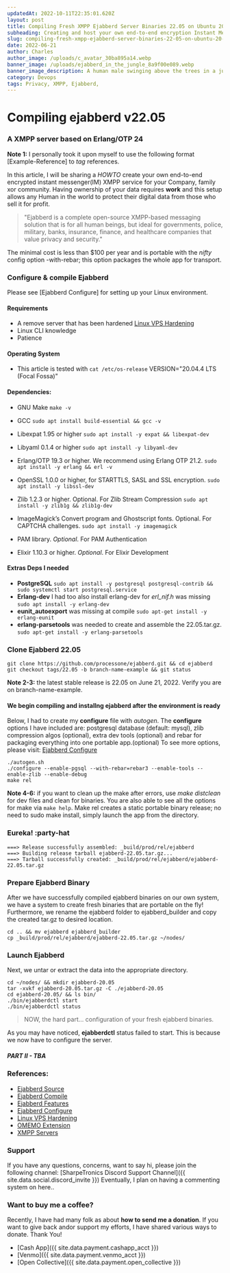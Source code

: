```yaml
---
updatedAt: 2022-10-11T22:35:01.620Z
layout: post
title: Compiling Fresh XMPP Ejabberd Server Binaries 22.05 on Ubuntu 20.04 with Erlang OTP 24
subheading: Creating and host your own end-to-end encryption Instant Messenger app
slug: compiling-fresh-xmpp-ejabberd-server-binaries-22-05-on-ubuntu-20-04-with-erlang-otp-24
date: 2022-06-21
author: Charles
author_image: /uploads/c_avatar_30ba895a14.webp
banner_image: /uploads/ejabberd_in_the_jungle_8a9f00e089.webp
banner_image_description: A human male swinging above the trees in a jungle.
category: Devops
tags: Privacy, XMPP, Ejabberd, 
---
```

# Compiling ejabberd v22.05
### A XMPP server based on Erlang/OTP 24

**Note 1:** I personally took it upon myself to use the following format [Example-Reference] to *tag* references.

In this article, I will be sharing a *HOWTO* create your own end-to-end encrypted instant messenger(IM) XMPP service for your Company, family xor community. Having ownership of your data requires **work** and this setup allows any Human in the world to protect their digital data from those who sell it for profit.

> "Ejabberd is a complete open-source XMPP-based messaging solution that is for all human beings, but ideal for governments, police, military, banks, insurance, finance, and healthcare companies that value privacy and security."

The minimal cost is less than $100 per year and is portable with the *nifty* config option -with-rebar; this option packages the whole app for transport.

### Configure & compile Ejabberd

Please see [Ejabberd Configure] for setting up your Linux environment.

#### Requirements
- A remove server that has been hardened [Linux VPS Hardening](https://www.sharpetronics.com/blog/tutorials/2021/07/26/linux-vps-hardening-init/)
- Linux CLI knowledge
- Patience

#### Operating System
- This article is tested with `cat /etc/os-release` VERSION="20.04.4 LTS (Focal Fossa)"

#### Dependencies:
- GNU Make `make -v`
- GCC `sudo apt install build-essential && gcc -v`
- Libexpat 1.95 or higher `sudo apt install -y expat && libexpat-dev`
- Libyaml 0.1.4 or higher `sudo apt install -y libyaml-dev`
- Erlang/OTP 19.3 or higher. We recommend using Erlang OTP 21.2. `sudo apt install -y erlang && erl -v`
- OpenSSL 1.0.0 or higher, for STARTTLS, SASL and SSL encryption. `sudo apt install -y libssl-dev`
- Zlib 1.2.3 or higher. Optional. For Zlib Stream Compression `sudo apt install -y zlib1g && zlib1g-dev`
- ImageMagick’s Convert program and Ghostscript fonts. Optional. For CAPTCHA challenges. `sudo apt install -y imagemagick`

- PAM library. *Optional*. For PAM Authentication
- Elixir 1.10.3 or higher. *Optional*. For Elixir Development

#### Extras Deps I needed
- **PostgreSQL** `sudo apt install -y postgresql postgresql-contrib && sudo systemctl start postgresql.service`
- **Erlang-dev** I had too also install erlang-dev for *erl_nif.h* was missing `sudo apt install -y erlang-dev`
- **eunit_autoexport** was missing at compile `sudo apt-get install -y erlang-eunit`
- **erlang-parsetools** was needed to create and assemble the 22.05.tar.gz. `sudo apt-get install -y erlang-parsetools`

### Clone Ejabberd 22.05
```
git clone https://github.com/processone/ejabberd.git && cd ejabberd
git checkout tags/22.05 -b branch-name-example && git status
```
**Note 2-3:** the latest stable release is 22.05 on June 21, 2022. Verify you are on branch-name-example.

#### We begin compiling and installng **ejabberd** after the environment is ready

Below, I had to create my **configure** file with *autogen*. The **configure** options I have included are: postgresql database (default: mysql), zlib compression algos (optional), extra dev tools (optional) and rebar for packaging everything into one portable app.(optional) To see more options, please visit: [Ejabberd Configure](https://github.com/processone/ejabberd/blob/22.05/COMPILE.md)

```
./autogen.sh
./configure --enable-pgsql --with-rebar=rebar3 --enable-tools --enable-zlib --enable-debug
make rel
```
**Note 4-6:** if you want to clean up the make after errors, use *make distclean* for dev files and clean for binaries. You are also able to see all the options for make via `make help`. Make rel creates a static portable binary release; no need to sudo make install, simply launch the app from the directory.

### Eureka! :party-hat
```
===> Release successfully assembled: _build/prod/rel/ejabberd
===> Building release tarball ejabberd-22.05.tar.gz...
===> Tarball successfully created: _build/prod/rel/ejabberd/ejabberd-22.05.tar.gz
```
### Prepare Ejabberd Binary

After we have successfully compiled ejabberd binaries on our own system, we have a system to create fresh binaries that are portable on the fly! Furthermore, we rename the ejabberd folder to ejabberd_builder and copy the created tar.gz to desired location.

```
cd .. && mv ejabberd ejabberd_builder
cp _build/prod/rel/ejabberd/ejabberd-22.05.tar.gz ~/nodes/

```

### Launch Ejabberd

Next, we untar or extract the data into the appropriate directory.
```
cd ~/nodes/ && mkdir ejabberd-20.05
tar -xvkf ejabberd-20.05.tar.gz -C ./ejabberd-20.05
cd ejabberd-20.05/ && ls bin/
./bin/ejabberdctl start
./bin/ejabberdctl status
```

> NOW, the hard part... configuration of your fresh ejabberd binaries.

As you may have noticed, **ejabberdctl** status failed to start. This is because we now have to configure the server.

##### PART II - TBA

### References:

- [Ejabberd Source](https://github.com/processone/ejabberd/blob/22.05/COMPILE.md)
- [Ejabberd Compile](https://docs.ejabberd.im/admin/installation/#source-code)
- [Ejabberd Features](https://www.ejabberd.im/)
- [Ejabberd Configure](https://www.process-one.net/blog/how-to-configure-ejabberd-to-get-100-in-xmpp-compliance-test/)
- [Linux VPS Hardening](https://www.sharpetronics.com/blog/tutorials/2021/07/26/linux-vps-hardening-init/)
- [OMEMO Extension](https://conversations.im/omemo/)
- [XMPP Servers](https://xmpp.org/software/servers/)

### Support

If you have any questions, concerns, want to say hi, please join the following channel: [SharpeTronics Discord Support Channel]({{ site.data.social.discord_invite }}) Eventually, I plan on having a commenting system on here..

### Want to buy me a coffee?
Recently, I have had many folk as about **how to send me a donation**. If you want to give back andor support my efforts, I have shared various ways to donate. Thank You!

- [Cash App]({{ site.data.payment.cashapp_acct }})
- [Venmo]({{ site.data.payment.venmo_acct }})
- [Open Collective]({{ site.data.payment.open_collective }})
